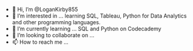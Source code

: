 - 👋 Hi, I’m @LoganKirby855
- 👀 I’m interested in ... learning SQL, Tableau, Python for Data Analytics and other programming languages.
- 🌱 I’m currently learning ... SQL and Python on Codecademy
- 💞️ I’m looking to collaborate on ...
- 📫 How to reach me ...

<!---
LoganKirby855/LoganKirby855 is a ✨ special ✨ repository because its `README.md` (this file) appears on your GitHub profile.
You can click the Preview link to take a look at your changes.
--->
